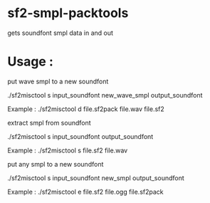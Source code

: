 # sf2-smpl-packtools
gets soundfont smpl data in and out

# Usage :

put wave smpl to a new soundfont

./sf2misctool s input_soundfont new_wave_smpl output_soundfont

Example : 
./sf2misctool d file.sf2pack file.wav file.sf2

extract smpl from soundfont

./sf2misctool s input_soundfont output_soundfont

Example : 
./sf2misctool s file.sf2 file.wav

put any smpl to a new soundfont

./sf2misctool s input_soundfont new_smpl output_soundfont

Example :
./sf2misctool e file.sf2 file.ogg file.sf2pack
